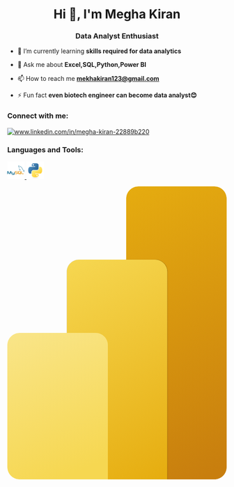 
<h1 align="center">Hi 👋, I'm Megha Kiran</h1>
<h3 align="center">Data Analyst Enthusiast</h3>

- 🌱 I’m currently learning **skills required for data analytics**

- 💬 Ask me about **Excel,SQL,Python,Power BI**

- 📫 How to reach me **mekhakiran123@gmail.com**

- ⚡ Fun fact **even biotech engineer can become data analyst😊**

<h3 align="left">Connect with me:</h3>
<p align="left">
<a href="https://linkedin.com/in/www.linkedin.com/in/megha-kiran-22889b220" target="blank"><img align="center" src="https://raw.githubusercontent.com/rahuldkjain/github-profile-readme-generator/master/src/images/icons/Social/linked-in-alt.svg" alt="www.linkedin.com/in/megha-kiran-22889b220" height="30" width="40" /></a>
</p>

<h3 align="left">Languages and Tools:</h3>
<p align="left"> <a href="https://www.mysql.com/" target="_blank" rel="noreferrer"> <img src="https://raw.githubusercontent.com/devicons/devicon/master/icons/mysql/mysql-original-wordmark.svg" alt="mysql" width="40" height="40"/> </a> <a href="https://www.python.org" target="_blank" rel="noreferrer"> <img src="https://raw.githubusercontent.com/devicons/devicon/master/icons/python/python-original.svg" alt="python" width="40" height="40"/> </a> </p>
<?xml version="1.0" encoding="UTF-8" standalone="no"?>
<svg
   xmlns:dc="http://purl.org/dc/elements/1.1/"
   xmlns:cc="http://creativecommons.org/ns#"
   xmlns:rdf="http://www.w3.org/1999/02/22-rdf-syntax-ns#"
   xmlns:svg="http://www.w3.org/2000/svg"
   xmlns="http://www.w3.org/2000/svg"
   width="1200"
   height="1600"
   viewBox="0 0 1200 1600"
   fill="none"
   version="1.1"
   id="svg19655">
  <metadata
     id="metadata19659">
    <rdf:RDF>
      <cc:Work
         rdf:about="">
        <dc:format>image/svg+xml</dc:format>
        <dc:type
           rdf:resource="http://purl.org/dc/dcmitype/StillImage" />
        <dc:title></dc:title>
      </cc:Work>
    </rdf:RDF>
  </metadata>
  <mask
     id="mask0"
     mask-type="alpha"
     maskUnits="userSpaceOnUse"
     x="200"
     y="0"
     width="1200"
     height="1600">
    <path
       d="m 1333.25,0 c 36.86,0 66.75,29.8849 66.75,66.75 v 1466.5 c 0,36.86 -29.89,66.75 -66.75,66.75 H 266.667 C 229.848,1600 200,1570.15 200,1533.33 V 866.667 C 200,829.848 229.848,800 266.667,800 H 525 V 466.667 C 525,429.848 554.848,400 591.667,400 H 850 V 66.75 C 850,29.885 879.885,0 916.75,0 Z"
       fill="#ffffff"
       id="path19600" />
  </mask>
  <g
     mask="url(#mask0)"
     id="g19611"
     transform="translate(-200)">
    <path
       d="m 1400,66.75 v 1466.5 c 0,36.86 -29.89,66.75 -66.75,66.75 H 916.75 C 879.885,1600 850,1570.11 850,1533.25 V 66.75 C 850,29.885 879.885,0 916.75,0 h 416.5 c 36.87,0 66.75,29.8849 66.75,66.75 z"
       fill="url(#paint0_linear)"
       id="path19603"
       style="fill:url(#paint0_linear)" />
    <g
       filter="url(#filter0_dd)"
       id="g19607">
      <path
         d="M 1075,466.667 V 1600 H 525 V 466.667 C 525,429.848 554.848,400 591.667,400 h 416.663 c 36.82,0 66.67,29.848 66.67,66.667 z"
         fill="url(#paint1_linear)"
         id="path19605"
         style="fill:url(#paint1_linear)" />
    </g>
    <path
       d="m 200,866.667 v 666.663 c 0,36.82 29.848,66.67 66.667,66.67 H 750 V 866.667 C 750,829.848 720.152,800 683.333,800 H 266.667 C 229.848,800 200,829.848 200,866.667 Z"
       fill="url(#paint2_linear)"
       id="path19609"
       style="fill:url(#paint2_linear)" />
  </g>
  <defs
     id="defs19653">
    <filter
       id="filter0_dd"
       x="519.66699"
       y="396"
       width="560.66699"
       height="1210.67"
       filterUnits="userSpaceOnUse"
       color-interpolation-filters="sRGB">
      <feFlood
         flood-opacity="0"
         result="BackgroundImageFix"
         id="feFlood19613" />
      <feColorMatrix
         in="SourceAlpha"
         type="matrix"
         values="0 0 0 0 0 0 0 0 0 0 0 0 0 0 0 0 0 0 127 0"
         id="feColorMatrix19615" />
      <feOffset
         dy="0.253333"
         id="feOffset19617" />
      <feGaussianBlur
         stdDeviation="0.253333"
         id="feGaussianBlur19619" />
      <feColorMatrix
         type="matrix"
         values="0 0 0 0 0 0 0 0 0 0 0 0 0 0 0 0 0 0 0.2 0"
         id="feColorMatrix19621" />
      <feBlend
         mode="normal"
         in2="BackgroundImageFix"
         result="effect1_dropShadow"
         id="feBlend19623" />
      <feColorMatrix
         in="SourceAlpha"
         type="matrix"
         values="0 0 0 0 0 0 0 0 0 0 0 0 0 0 0 0 0 0 127 0"
         id="feColorMatrix19625" />
      <feOffset
         dy="1.33333"
         id="feOffset19627" />
      <feGaussianBlur
         stdDeviation="2.66667"
         id="feGaussianBlur19629" />
      <feColorMatrix
         type="matrix"
         values="0 0 0 0 0 0 0 0 0 0 0 0 0 0 0 0 0 0 0.18 0"
         id="feColorMatrix19631" />
      <feBlend
         mode="normal"
         in2="effect1_dropShadow"
         result="effect2_dropShadow"
         id="feBlend19633" />
      <feBlend
         mode="normal"
         in="SourceGraphic"
         in2="effect2_dropShadow"
         result="shape"
         id="feBlend19635" />
    </filter>
    <linearGradient
       id="paint0_linear"
       x1="758.33301"
       y1="-1.49632e-05"
       x2="1447.8199"
       y2="1507.15"
       gradientUnits="userSpaceOnUse">
      <stop
         stop-color="#E6AD10"
         id="stop19638" />
      <stop
         offset="1"
         stop-color="#C87E0E"
         id="stop19640" />
    </linearGradient>
    <linearGradient
       id="paint1_linear"
       x1="524.95502"
       y1="400"
       x2="1105.79"
       y2="1561.67"
       gradientUnits="userSpaceOnUse">
      <stop
         stop-color="#F6D751"
         id="stop19643" />
      <stop
         offset="1"
         stop-color="#E6AD10"
         id="stop19645" />
    </linearGradient>
    <linearGradient
       id="paint2_linear"
       x1="199.955"
       y1="800"
       x2="519.784"
       y2="1581.6801"
       gradientUnits="userSpaceOnUse">
      <stop
         stop-color="#F9E589"
         id="stop19648" />
      <stop
         offset="1"
         stop-color="#F6D751"
         id="stop19650" />
    </linearGradient>
  </defs>
</svg>
